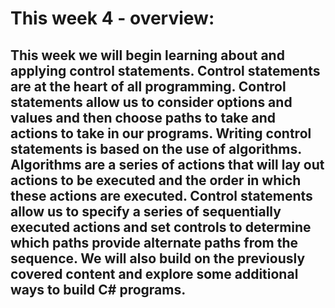 # This week 4 - overview:

## This week we will begin learning about and applying control statements. Control statements are at the heart of all programming. Control statements allow us to consider options and values and then choose paths to take and actions to take in our programs. Writing control statements is based on the use of algorithms. Algorithms are a series of actions that will lay out actions to be executed and the order in which these actions are executed. Control statements allow us to specify a series of sequentially executed actions and set controls to determine which paths provide alternate paths from the sequence. We will also build on the previously covered content and explore some additional ways to build C# programs.


